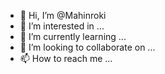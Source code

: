 - 👋 Hi, I’m @Mahinroki
- 👀 I’m interested in ...
- 🌱 I’m currently learning ...
- 💞️ I’m looking to collaborate on ...
- 📫 How to reach me ...

<!---
Mahinroki/Mahinroki is a ✨ special ✨ repository because its `README.md` (this file) appears on your GitHub profile.
You can click the Preview link to take a look at your changes.
--->
